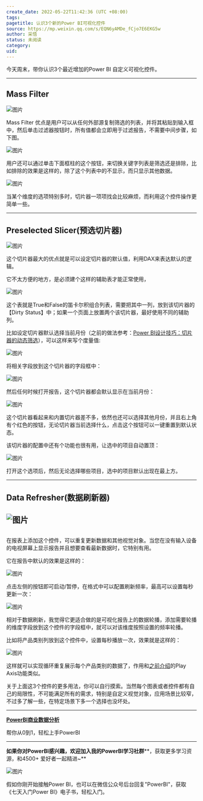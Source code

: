 ```yaml
---
create_date: 2022-05-22T11:42:36 (UTC +08:00)
tags: 
pagetitle: 认识3个新的Power BI可视化控件
source: https://mp.weixin.qq.com/s/EQN6yAMDe_fCjo7E6EKG5w
author: 采悟
status: 未阅读
category: 
uid: 
---
```


今天周末，带你认识3个最近增加的Power BI 自定义可视化控件。  

___

## **Mass Filter**

![图片](https://mmbiz.qpic.cn/mmbiz_png/aHEbZtANQJPdps8BZLtoJusqBlFlG4L3vOt7xIicz446o4hfkCb34icYqquXfJlHKIticAuAw0T1Ar7b38Wtx2ibGw/640?wx_fmt=png&wxfrom=5&wx_lazy=1&wx_co=1)

Mass Filter 优点是用户可以从任何外部源复制筛选的列表，并将其粘贴到输入框中，然后单击过滤器按钮时，所有值都会立即用于过滤报告，不需要中间步骤，如下图。

![图片](https://mmbiz.qpic.cn/mmbiz_png/aHEbZtANQJPdps8BZLtoJusqBlFlG4L3palc8xj335N1JHE9w54Zjq9t3sGZfkkxuzMTZiaWXZjkq0fibAhicePFQ/640?wx_fmt=png&wxfrom=5&wx_lazy=1&wx_co=1)

用户还可以通过单击下面框柱的这个按钮，来切换关键字列表是筛选还是排除，比如排除的效果是这样的，除了这个列表中的不显示，而只显示其他数据。

![图片](https://mmbiz.qpic.cn/mmbiz_png/aHEbZtANQJPdps8BZLtoJusqBlFlG4L3wj17BHWjH7h4ppZuZBvss5e40Ct5aONIAly9VkKY4PEpQ9zI1Bibm3A/640?wx_fmt=png&wxfrom=5&wx_lazy=1&wx_co=1)

当某个维度的选项特别多时，切片器一项项找会比较麻烦，而利用这个控件操作更简单一些。

___

## **Preselected Slicer(预选切片器)**

![图片](https://mmbiz.qpic.cn/mmbiz_png/aHEbZtANQJPdps8BZLtoJusqBlFlG4L3X8d13POCXibsAAibicppyYibdHbzknAYx1BSwpZJxyHFoQPS2cKgFNNB4Q/640?wx_fmt=png&wxfrom=5&wx_lazy=1&wx_co=1)

这个切片器最大的优点就是可以设定切片器的默认值，利用DAX来表达默认的逻辑。

它不太方便的地方，是必须建个这样的辅助表才能正常使用，  

![图片](https://mmbiz.qpic.cn/mmbiz_png/aHEbZtANQJMOPxX0f8Qxh465ByIP1NdLfZBibM2xsU4mGhaDA01RbjC1DzM79aw8ibkK6ZZUDq4zuRyhPP9nSSwg/640?wx_fmt=png&wxfrom=5&wx_lazy=1&wx_co=1)

这个表就是True和False的笛卡尔积组合列表，需要把其中一列，放到该切片器的【Dirty Status】中；如果一个页面上放置两个该切片器，最好使用不同的辅助列。

比如设定切片器默认选择当前月份（之前的做法参考：[Power BI设计技巧：切片器的动态筛选](http://mp.weixin.qq.com/s?__biz=MzA4MzQwMjY4MA==&mid=2484074134&idx=1&sn=351c14436442ed68b0249ee1e4f5de72&chksm=8e0c5c41b97bd557d4347f0b6d9dc33ea87166d5de716c34cf68dd9ddece57d2ee2195847b1a&scene=21#wechat_redirect)），可以这样来写个度量值:

![图片](https://mmbiz.qpic.cn/mmbiz_png/aHEbZtANQJMOPxX0f8Qxh465ByIP1NdL8u3GsObfB23LoBFdDdQSZrFm1IeRuibnKZDjQM0Zu45kZVlpx9OB3xA/640?wx_fmt=png&wxfrom=5&wx_lazy=1&wx_co=1)

将相关字段放到这个切片器的字段框中：

![图片](https://mmbiz.qpic.cn/mmbiz_png/aHEbZtANQJMOPxX0f8Qxh465ByIP1NdLMYaPqSLvPql1yxWSMPnkyCOFO9qZ84Zaxw5Iml0Ctx0byTr0Ad5ZWw/640?wx_fmt=png&wxfrom=5&wx_lazy=1&wx_co=1)

然后任何时候打开报告，这个切片器都会默认显示在当前月份：

![图片](https://mmbiz.qpic.cn/mmbiz_png/aHEbZtANQJMOPxX0f8Qxh465ByIP1NdLhaa3YEib3e69LXic0fiagwN3rBib2SgibJFUgs6gIv3WYhhZBicJhV9KicAjg/640?wx_fmt=png&wxfrom=5&wx_lazy=1&wx_co=1)

这个切片器看起来和内置切片器差不多，依然也还可以选择其他月份，并且右上角有个红色的按钮，无论切片器当前选择什么，点击这个按钮可以一键重置到默认状态。

该切片器的配置中还有个功能也很有用，让选中的项目自动置顶：

![图片](https://mmbiz.qpic.cn/mmbiz_png/aHEbZtANQJMOPxX0f8Qxh465ByIP1NdLvPCMAN7WpzNloK7UqAG7aCiajqKDGLyHfU8mKTMRUuWEqu0hOpoGjzQ/640?wx_fmt=png&wxfrom=5&wx_lazy=1&wx_co=1)

打开这个选项后，然后无论选择哪些项目，选中的项目默认出现在最上方。

___

## **Data Refresher(数据刷新器)**

## ![图片](https://mmbiz.qpic.cn/mmbiz_png/aHEbZtANQJPdps8BZLtoJusqBlFlG4L38tJeHH4o3eoq4PwuibUFs4llTuuicSdhnfwmMVicib4t3S4RGbXF0tyBjA/640?wx_fmt=png&wxfrom=5&wx_lazy=1&wx_co=1)

## 

在报表上添加这个控件，可以重复更新数据和其他视觉对象。当您在没有输入设备的电视屏幕上显示报告并且想要查看最新数据时，它特别有用。

它在报告中默认的效果是这样的：

![图片](https://mmbiz.qpic.cn/mmbiz_png/aHEbZtANQJMOPxX0f8Qxh465ByIP1NdLK8AUiby9mziav428QrVtaNg5KPSkzWFDoKrIM28s8m9JicCdK0WYUC7mg/640?wx_fmt=png&wxfrom=5&wx_lazy=1&wx_co=1)

点击左侧的按钮即可启动/暂停，在格式中可以配置刷新频率，最高可以设置每秒更新一次：

![图片](https://mmbiz.qpic.cn/mmbiz_png/aHEbZtANQJMOPxX0f8Qxh465ByIP1NdLwVmoK4dVYsAqVMfEe59I3Hxia5hiamTk0MlG862GvR7H6PSHVR3agm7A/640?wx_fmt=png&wxfrom=5&wx_lazy=1&wx_co=1)

相对于数据刷新，我觉得它更适合做的是可视化报告上的数据轮播，添加需要轮播的维度字段放到这个控件的字段框中，就可以对该维度按照设置的频率轮播。

比如将产品类别列放到这个控件中，设置每秒播放一次，效果就是这样的：

![图片](https://mmbiz.qpic.cn/mmbiz_gif/aHEbZtANQJMOPxX0f8Qxh465ByIP1NdL17G5U97fYLHJpMI8vAaibBWxn3J98TxWWp8STDWesxITOI467iaEuPLQ/640?wx_fmt=gif&wxfrom=5&wx_lazy=1)

这样就可以实现循环重复展示每个产品类别的数据了，作用和[之前介绍](http://mp.weixin.qq.com/s?__biz=MzA4MzQwMjY4MA==&mid=2484075525&idx=1&sn=3a9a9b94ef22b9e041570bfb3403a06a&chksm=8e0c56d2b97bdfc4defc0c193efd1d0dd90d5549901cb581dd254c7b451d9eaebbf269438909&scene=21#wechat_redirect)的Play Axis功能类似。

关于上面这3个控件的更多用法，你可以自行摸索。当然每个图表或者控件都有自己的局限性，不可能满足所有的需求，特别是自定义视觉对象，应用场景比较窄，不过多了解一些，在特定场景下多一个选择也没坏处。

___

[**PowerBI商业数据分析**](http://mp.weixin.qq.com/s?__biz=MzA4MzQwMjY4MA==&mid=2484074987&idx=1&sn=5cf4ba4b683ee9136bb7a26f6e9bcf01&chksm=8e0c533cb97bda2add48a4576b9c1e230249a5a4160dd93cd677a37ea21d26fc9cc26fc4cb1c&scene=21#wechat_redirect)

帮你从0到1，轻松上手PowerBI

___

**如果你对PowerBI感兴趣，欢迎加入我的PowerBI学习社群****，获取更多学习资源，和4500+ 爱好者一起精进~**

![图片](https://mmbiz.qpic.cn/mmbiz_png/aHEbZtANQJO1AEySOiakLF2kY7eb1kUw2DtfKoVz2ctBDia5dtNsPX2GhV0ZOCDDWpgpaTQtnqfqJrRXt5PNia95g/640?wx_fmt=png&wxfrom=5&wx_lazy=1&wx_co=1)

假如你刚开始接触Power BI，也可以在微信公众号后台回复"PowerBI"，获取《七天入门Power BI》电子书，轻松入门。
